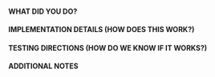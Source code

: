#### WHAT DID YOU DO?


#### IMPLEMENTATION DETAILS (HOW DOES THIS WORK?)


#### TESTING DIRECTIONS (HOW DO WE KNOW IF IT WORKS?)


#### ADDITIONAL NOTES